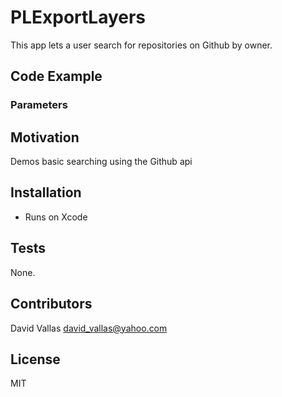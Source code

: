 # PLExportLayers 

This app lets a user search for repositories on Github by owner.

## Code Example

### Parameters

## Motivation

Demos basic searching using the Github api

## Installation

* Runs on Xcode

## Tests

None.

## Contributors

David Vallas david_vallas@yahoo.com

## License

MIT
